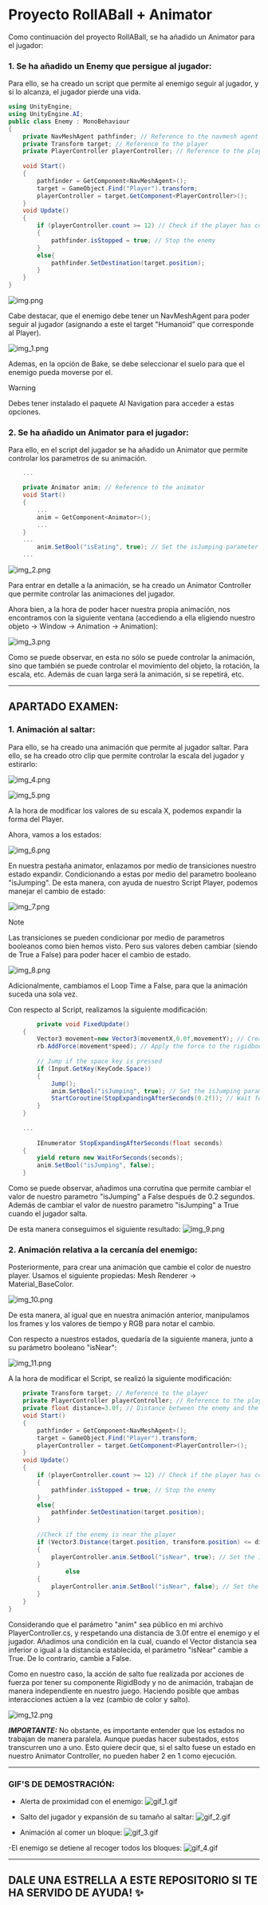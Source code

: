 # Proyecto RollABall + Animator

Como continuación del proyecto RollABall, se ha añadido un Animator para el jugador:

### 1. Se ha añadido un Enemy que persigue al jugador:

Para ello, se ha creado un script que permite al enemigo seguir al jugador, y si lo alcanza, el jugador pierde una vida.

```csharp
using UnityEngine;
using UnityEngine.AI;
public class Enemy : MonoBehaviour
{
    private NavMeshAgent pathfinder; // Reference to the navmesh agent
    private Transform target; // Reference to the player
	private PlayerController playerController; // Reference to the player controller
    
    void Start()
    {
        pathfinder = GetComponent<NavMeshAgent>();
        target = GameObject.Find("Player").transform;
		playerController = target.GetComponent<PlayerController>();
    }
    void Update()
    {
		if (playerController.count >= 12) // Check if the player has collected all the pickups
	    {
		    pathfinder.isStopped = true; // Stop the enemy
		}
		else{
        	pathfinder.SetDestination(target.position);
		}
    }
}
```
![img.png](Images%2Fimg.png)

Cabe destacar, que el enemigo debe tener un NavMeshAgent para poder seguir al jugador (asignando a este el target "Humanoid" que corresponde al Player).

![img_1.png](Images%2Fimg_1.png)

Ademas, en la opción de Bake, se debe seleccionar el suelo para que el enemigo pueda moverse por el.

>[!WARNING]
> Debes tener instalado el paquete AI Navigation para acceder a estas opciones.

### 2. Se ha añadido un Animator para el jugador:

Para ello, en el script del jugador se ha añadido un Animator que permite controlar los parametros de su animación.

```csharp
    ...

    private Animator anim; // Reference to the animator
    void Start()
    {
        ...
        anim = GetComponent<Animator>();
        ...
    }
    ...
		anim.SetBool("isEating", true); // Set the isJumping parameter to true
    ...
   ```
    
![img_2.png](Images%2Fimg_2.png)

Para entrar en detalle a la animación, se ha creado un Animator Controller que permite controlar las animaciones del jugador.

Ahora bien, a la hora de poder hacer nuestra propia animación, nos encontramos con la siguiente ventana (accediendo a ella eligiendo nuestro objeto -> Window -> Animation -> Animation):

![img_3.png](Images%2Fimg_3.png)

Como se puede observar, en esta no sólo se puede controlar la animación, sino que también se puede controlar el movimiento del objeto, la rotación, la escala, etc. Además de cuan larga será la animación, si se repetirá, etc.

---

## APARTADO EXAMEN:

### 1. Animación al saltar:

Para ello, se ha creado una animación que permite al jugador saltar. Para ello, se ha creado otro clip que permite controlar la escala del jugador y estirarlo:

![img_4.png](Images%2Fimg_4.png)

![img_5.png](Images%2Fimg_5.png)

A la hora de modificar los valores de su escala X, podemos expandir la forma del Player.

Ahora, vamos a los estados:

![img_6.png](Images%2Fimg_6.png)

En nuestra pestaña animator, enlazamos por medio de transiciones nuestro estado expandir. Condicionando a estas por medio del parametro booleano "isJumping". De esta manera, con ayuda de nuestro Script Player, podemos manejar el cambio de estado:

![img_7.png](Images%2Fimg_7.png)

>[!NOTE]
> Las transiciones se pueden condicionar por medio de parametros booleanos como bien hemos visto. Pero sus valores deben cambiar (siendo de True a False) para poder hacer el cambio de estado.

![img_8.png](Images%2Fimg_8.png)

Adicionalmente, cambiamos el Loop Time a False, para que la animación suceda una sola vez.

Con respecto al Script, realizamos la siguiente modificación:

```csharp
        private void FixedUpdate()
    {
        Vector3 movement=new Vector3(movementX,0.0f,movementY); // Create a vector with the movement
        rb.AddForce(movement*speed); // Apply the force to the rigidbody
        
        // Jump if the space key is pressed
	    if (Input.GetKey(KeyCode.Space))
        {
            Jump();
            anim.SetBool("isJumping", true); // Set the isJumping parameter to true
            StartCoroutine(StopExpandingAfterSeconds(0.2f)); // Wait for 0.2 seconds
        }
    }
    
    ...
    
    	IEnumerator StopExpandingAfterSeconds(float seconds)
    {
    	yield return new WaitForSeconds(seconds);
    	anim.SetBool("isJumping", false);
    }
   ```

Como se puede observar, añadimos una corrutina que permite cambiar el valor de nuestro parametro "isJumping" a False después de 0.2 segundos.
Además de cambiar el valor de nuestro parametro "isJumping" a True cuando el jugador salta.

De esta manera conseguimos el siguiente resultado:
![img_9.png](Images%2Fimg_9.png)

### 2. Animación relativa a la cercanía del enemigo:

Posteriormente, para  crear una animación que cambie el color de nuestro player. Usamos el siguiente propiedas: Mesh Renderer -> Material_BaseColor.

![img_10.png](Images%2Fimg_10.png)

De esta manera, al igual que en nuestra animación anterior, manipulamos los frames y los valores de tiempo y RGB para notar el cambio.

Con respecto a nuestros estados, quedaría de la siguiente manera, junto a su parámetro booleano "isNear":

![img_11.png](Images%2Fimg_11.png)

A la hora de modificar el Script, se realizó la siguiente modificación:

````csharp
    private Transform target; // Reference to the player
	private PlayerController playerController; // Reference to the player controller
    private float distance=3.0f; // Distance between the enemy and the player
    void Start()
    {
        pathfinder = GetComponent<NavMeshAgent>();
        target = GameObject.Find("Player").transform;
		playerController = target.GetComponent<PlayerController>();
    }
    void Update()
    {
		if (playerController.count >= 12) // Check if the player has collected all the pickups
	    {
		    pathfinder.isStopped = true; // Stop the enemy
		}
		else{
        	pathfinder.SetDestination(target.position);
		}
		
		//Check if the enemy is near the player
        if (Vector3.Distance(target.position, transform.position) <= distance)
        {
            playerController.anim.SetBool("isNear", true); // Set the isNear parameter to true
        }
		        else
        {
            playerController.anim.SetBool("isNear", false); // Set the isNear parameter to false
        }
    }
}
````

Considerando que el parámetro "anim" sea público en mi archivo PlayerController.cs, y respetando una distancia de 3.0f entre el enemigo y el jugador. Añadimos una condición en la cual, cuando el Vector distancia sea inferior o igual a la distancia establecida, el parámetro "isNear" cambie a True. De lo contrario, cambie a False.

Como en nuestro caso, la acción de salto fue realizada por acciones de fuerza por tener su componente RigidBody y no de animación, trabajan de manera independiente en nuestro juego. Haciendo posible que ambas interacciones actúen a la vez (cambio de color y salto).

![img_12.png](Images%2Fimg_12.png)

***IMPORTANTE:*** No obstante, es importante entender que los estados no trabajan de manera paralela. Aunque puedas hacer subestados, estos transcurren uno a uno. Esto quiere decir que, si el salto fuese un estado en nuestro Animator Controller, no pueden haber 2 en 1 como ejecución.

---

### GIF'S DE DEMOSTRACIÓN:

- Alerta de proximidad con el enemigo:
![gif_1.gif](GIFs%2Fgif_1.gif)

- Salto del jugador y expansión de su tamaño al saltar: 
![gif_2.gif](GIFs%2Fgif_2.gif)

- Animación al comer un bloque:
![gif_3.gif](GIFs%2Fgif_3.gif)

-El enemigo se detiene al recoger todos los bloques:
![gif_4.gif](GIFs%2Fgif_4.gif)

---
## DALE UNA ESTRELLA A ESTE REPOSITORIO SI TE HA SERVIDO DE AYUDA! :sparkles: